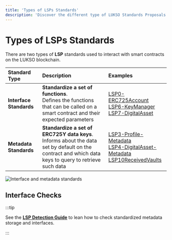 ```yaml
---
title: 'Types of LSPs Standards'
description: 'Discover the different type of LUKSO Standards Proposals: smart contracts interfaces and standardised metadata keys.'
---
```


# Types of LSPs Standards

There are two types of **LSP** standards used to interact with smart contracts on the LUKSO blockchain.

| Standard Type           | Description                                                                                                                                                | Examples                                                                                                                                                                                                  |
| :---------------------- | :--------------------------------------------------------------------------------------------------------------------------------------------------------- | :-------------------------------------------------------------------------------------------------------------------------------------------------------------------------------------------------------- |
| **Interface Standards** | **Standardize a set of functions**. <br/> Defines the functions that can be called on a smart contract and their expected parameters                       | [LSP0-ERC725Account](./accounts/lsp0-erc725account.md) <br/> [LSP6-KeyManager](./access-control/lsp6-key-manager.md) <br/> [LSP7-DigitalAsset](./tokens/LSP7-Digital-Asset.md)                            |
| **Metadata Standards**  | **Standardize a set of ERC725Y data keys**. <br/> Informs about the data set by default on the contract and which data keys to query to retrieve such data | [LSP3-Profile-Metadata](./metadata/lsp3-profile-metadata.md) <br/> [LSP4-DigitalAsset-Metadata](./tokens/LSP4-Digital-Asset-Metadata.md) <br/> [LSP10ReceivedVaults](./metadata/lsp10-received-vaults.md) |

![Interface and metadata standards](/img/standards/standard-detection/standard-detection.jpeg)

## Interface Checks

:::tip

See the **[LSP Detection Guide](../learn/standard-detection.md)** to lean how to check standardized metadata storage and interfaces.

:::
